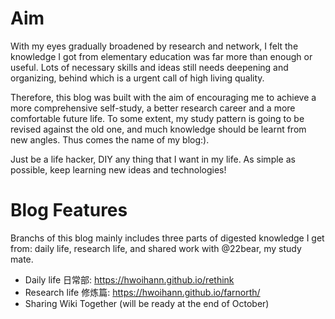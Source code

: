 # Aim
With my eyes gradually broadened by research and network, I felt the knowledge I got from elementary education was far more than enough or useful. Lots of necessary skills and ideas still needs deepening and organizing, behind which is a urgent call of high living quality.

Therefore, this blog was built with the aim of encouraging me to achieve a more comprehensive self-study, a better research career and a more comfortable future life. To some extent, my study pattern is going to be revised against the old one, and much knowledge should be learnt from new angles. Thus comes the name of my blog:). 

Just be a life hacker, DIY any thing that I want in my life. As simple as possible, keep learning new ideas and technologies!


# Blog Features
Branchs of this blog mainly includes three parts of digested knowledge I get from: daily life, research life, and shared work with @22bear, my study mate.
 - Daily life 日常部: <https://hwoihann.github.io/rethink>
 - Research life 修炼篇: <https://hwoihann.github.io/farnorth/>
 - Sharing Wiki Together (will be ready at the end of October)
